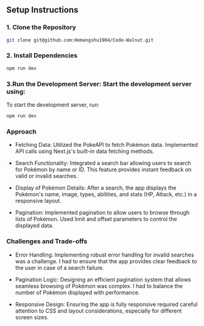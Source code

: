 ## Setup Instructions

### 1. Clone the Repository

```bash
git clone git@github.com:Hemangshu1904/Code-Walnut.git
```

### 2. Install Dependencies

```bash
npm run dev
```

### 3.Run the Development Server: Start the development server using:

To start the development server, run:

```bash
npm run dev
```

### Approach
* Fetching Data: Utilized the PokeAPI to fetch Pokémon data. Implemented API calls using Next.js's built-in data fetching methods.

* Search Functionality: Integrated a search bar allowing users to search for Pokémon by name or ID. This feature provides instant feedback on valid or invalid searches.

* Display of Pokémon Details: After a search, the app displays the Pokémon's name, image, types, abilities, and stats (HP, Attack, etc.) in a responsive layout.

* Pagination: Implemented pagination to allow users to browse through lists of Pokémon. Used limit and offset parameters to control the displayed data.

### Challenges and Trade-offs
* Error Handling: Implementing robust error handling for invalid searches was a challenge. I had to ensure that the app provides clear feedback to the user in case of a search failure.

* Pagination Logic: Designing an efficient pagination system that allows seamless browsing of Pokémon was complex. I had to balance the number of Pokémon displayed with performance.

* Responsive Design: Ensuring the app is fully responsive required careful attention to CSS and layout considerations, especially for different screen sizes.
